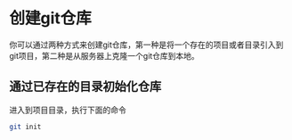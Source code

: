 # 创建git仓库
你可以通过两种方式来创建git仓库，第一种是将一个存在的项目或者目录引入到git项目，第二种是从服务器上克隆一个git仓库到本地。   
   
## 通过已存在的目录初始化仓库
进入到项目目录，执行下面的命令
``` bash
git init
```
